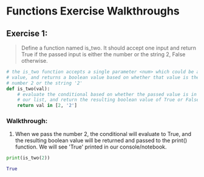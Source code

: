# Functions Exercise Walkthroughs

## Exercise 1:
> Define a function named is_two. It should accept one input and return
> True if the passed input is either the number or the string 2, False
> otherwise.

```python
# the is_two function accepts a single parameter <num> which could be any 
# value, and returns a boolean value based on whether that value is the 
# number 2 or the string '2'
def is_two(val):
    # evaluate the conditional based on whether the passed value is in
    # our list, and return the resulting boolean value of True or False
    return val in [2, '2']
```

### Walkthrough: 

1. When we pass the number 2, the conditional will evaluate to True, and 
   the resulting boolean value will be returned and passed to the print()
   function. We will see 'True' printed in our console/notebook. 

```python
print(is_two(2))
```
```python
True
```
